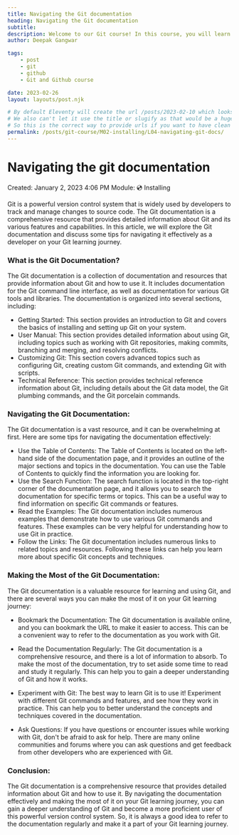 ```yaml
---
title: Navigating the Git documentation
heading: Navigating the Git documentation
subtitle: 
description: Welcome to our Git course! In this course, you will learn how to use Git to track and manage changes to your source code projects.
author: Deepak Gangwar

tags: 
    - post
    - git
    - github
    - Git and Github course

date: 2023-02-26
layout: layouts/post.njk

# By default Eleventy will create the url /posts/2023-02-10 which looks wierd
# We also can't let it use the title or slugify as that would be a huge title
# So this is the correct way to provide urls if you want to have clean urls
permalink: /posts/git-course/M02-installing/L04-navigating-git-docs/
---
```


# Navigating the git documentation

Created: January 2, 2023 4:06 PM
Module: 💿 Installing

Git is a powerful version control system that is widely used by developers to track and manage changes to source code. The Git documentation is a comprehensive resource that provides detailed information about Git and its various features and capabilities. In this article, we will explore the Git documentation and discuss some tips for navigating it effectively as a developer on your Git learning journey.

### What is the Git Documentation?

The Git documentation is a collection of documentation and resources that provide information about Git and how to use it. It includes documentation for the Git command line interface, as well as documentation for various Git tools and libraries. The documentation is organized into several sections, including:

- Getting Started: This section provides an introduction to Git and covers the basics of installing and setting up Git on your system.
- User Manual: This section provides detailed information about using Git, including topics such as working with Git repositories, making commits, branching and merging, and resolving conflicts.
- Customizing Git: This section covers advanced topics such as configuring Git, creating custom Git commands, and extending Git with scripts.
- Technical Reference: This section provides technical reference information about Git, including details about the Git data model, the Git plumbing commands, and the Git porcelain commands.

### Navigating the Git Documentation:

The Git documentation is a vast resource, and it can be overwhelming at first. Here are some tips for navigating the documentation effectively:

- Use the Table of Contents: The Table of Contents is located on the left-hand side of the documentation page, and it provides an outline of the major sections and topics in the documentation. You can use the Table of Contents to quickly find the information you are looking for.
- Use the Search Function: The search function is located in the top-right corner of the documentation page, and it allows you to search the documentation for specific terms or topics. This can be a useful way to find information on specific Git commands or features.
- Read the Examples: The Git documentation includes numerous examples that demonstrate how to use various Git commands and features. These examples can be very helpful for understanding how to use Git in practice.
- Follow the Links: The Git documentation includes numerous links to related topics and resources. Following these links can help you learn more about specific Git concepts and techniques.

### Making the Most of the Git Documentation:

The Git documentation is a valuable resource for learning and using Git, and there are several ways you can make the most of it on your Git learning journey:

- Bookmark the Documentation: The Git documentation is available online, and you can bookmark the URL to make it easier to access. This can be a convenient way to refer to the documentation as you work with Git.
- Read the Documentation Regularly: The Git documentation is a comprehensive resource, and there is a lot of information to absorb. To make the most of the documentation, try to set aside some time to read and study it regularly. This can help you to gain a deeper understanding of Git and how it works.

- Experiment with Git: The best way to learn Git is to use it! Experiment with different Git commands and features, and see how they work in practice. This can help you to better understand the concepts and techniques covered in the documentation.
- Ask Questions: If you have questions or encounter issues while working with Git, don't be afraid to ask for help. There are many online communities and forums where you can ask questions and get feedback from other developers who are experienced with Git.

### Conclusion:

The Git documentation is a comprehensive resource that provides detailed information about Git and how to use it. By navigating the documentation effectively and making the most of it on your Git learning journey, you can gain a deeper understanding of Git and become a more proficient user of this powerful version control system. So, it is always a good idea to refer to the documentation regularly and make it a part of your Git learning journey.